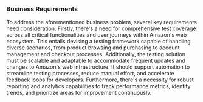 <h3>Business Requirements</h3>

To address the aforementioned business problem, several key requirements need consideration. Firstly, there's a need for comprehensive test coverage across all critical functionalities and user journeys within Amazon's web ecosystem. This entails devising a testing framework capable of handling diverse scenarios, from product browsing and purchasing to account management and checkout processes. Additionally, the testing solution must be scalable and adaptable to accommodate frequent updates and changes to Amazon's web infrastructure. It should support automation to streamline testing processes, reduce manual effort, and accelerate feedback loops for developers. Furthermore, there's a necessity for robust reporting and analytics capabilities to track performance metrics, identify trends, and prioritize areas for improvement continuously.
